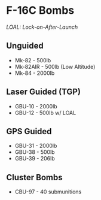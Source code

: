 # F-16C Bombs

_LOAL: Lock-on-After-Launch_

## **Unguided**

- Mk-82 - 500lb
- Mk-82AIR - 500lb (Low Altitude)
- Mk-84 - 2000lb

## **Laser Guided (TGP)**

- GBU-10 - 2000lb
- GBU-12 - 500lb w/ LOAL

## **GPS Guided**

- GBU-31 - 2000lb
- GBU-38 - 500lb
- GBU-39 - 206lb

## **Cluster Bombs**

- CBU-97 - 40 submunitions
